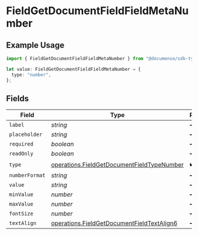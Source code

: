 # FieldGetDocumentFieldFieldMetaNumber

## Example Usage

```typescript
import { FieldGetDocumentFieldFieldMetaNumber } from "@documenso/sdk-typescript/models/operations";

let value: FieldGetDocumentFieldFieldMetaNumber = {
  type: "number",
};
```

## Fields

| Field                                                                                                    | Type                                                                                                     | Required                                                                                                 | Description                                                                                              |
| -------------------------------------------------------------------------------------------------------- | -------------------------------------------------------------------------------------------------------- | -------------------------------------------------------------------------------------------------------- | -------------------------------------------------------------------------------------------------------- |
| `label`                                                                                                  | *string*                                                                                                 | :heavy_minus_sign:                                                                                       | N/A                                                                                                      |
| `placeholder`                                                                                            | *string*                                                                                                 | :heavy_minus_sign:                                                                                       | N/A                                                                                                      |
| `required`                                                                                               | *boolean*                                                                                                | :heavy_minus_sign:                                                                                       | N/A                                                                                                      |
| `readOnly`                                                                                               | *boolean*                                                                                                | :heavy_minus_sign:                                                                                       | N/A                                                                                                      |
| `type`                                                                                                   | [operations.FieldGetDocumentFieldTypeNumber](../../models/operations/fieldgetdocumentfieldtypenumber.md) | :heavy_check_mark:                                                                                       | N/A                                                                                                      |
| `numberFormat`                                                                                           | *string*                                                                                                 | :heavy_minus_sign:                                                                                       | N/A                                                                                                      |
| `value`                                                                                                  | *string*                                                                                                 | :heavy_minus_sign:                                                                                       | N/A                                                                                                      |
| `minValue`                                                                                               | *number*                                                                                                 | :heavy_minus_sign:                                                                                       | N/A                                                                                                      |
| `maxValue`                                                                                               | *number*                                                                                                 | :heavy_minus_sign:                                                                                       | N/A                                                                                                      |
| `fontSize`                                                                                               | *number*                                                                                                 | :heavy_minus_sign:                                                                                       | N/A                                                                                                      |
| `textAlign`                                                                                              | [operations.FieldGetDocumentFieldTextAlign6](../../models/operations/fieldgetdocumentfieldtextalign6.md) | :heavy_minus_sign:                                                                                       | N/A                                                                                                      |